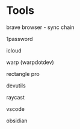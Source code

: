# Tools 

brave browser - sync chain

1password

icloud

warp (warpdotdev)

rectangle pro

devutils

raycast

vscode

obsidian
